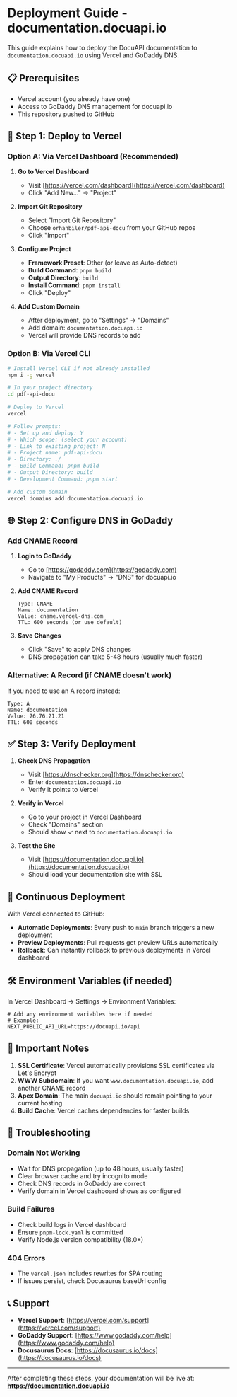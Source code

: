 # Deployment Guide - documentation.docuapi.io

This guide explains how to deploy the DocuAPI documentation to `documentation.docuapi.io` using Vercel and GoDaddy DNS.

## 📋 Prerequisites

- Vercel account (you already have one)
- Access to GoDaddy DNS management for docuapi.io
- This repository pushed to GitHub

## 🚀 Step 1: Deploy to Vercel

### Option A: Via Vercel Dashboard (Recommended)

1. **Go to Vercel Dashboard**
   - Visit [https://vercel.com/dashboard](https://vercel.com/dashboard)
   - Click "Add New..." → "Project"

2. **Import Git Repository**
   - Select "Import Git Repository"
   - Choose `orhanbiler/pdf-api-docu` from your GitHub repos
   - Click "Import"

3. **Configure Project**
   - **Framework Preset**: Other (or leave as Auto-detect)
   - **Build Command**: `pnpm build`
   - **Output Directory**: `build`
   - **Install Command**: `pnpm install`
   - Click "Deploy"

4. **Add Custom Domain**
   - After deployment, go to "Settings" → "Domains"
   - Add domain: `documentation.docuapi.io`
   - Vercel will provide DNS records to add

### Option B: Via Vercel CLI

```bash
# Install Vercel CLI if not already installed
npm i -g vercel

# In your project directory
cd pdf-api-docu

# Deploy to Vercel
vercel

# Follow prompts:
# - Set up and deploy: Y
# - Which scope: (select your account)
# - Link to existing project: N
# - Project name: pdf-api-docu
# - Directory: ./
# - Build Command: pnpm build
# - Output Directory: build
# - Development Command: pnpm start

# Add custom domain
vercel domains add documentation.docuapi.io
```

## 🌐 Step 2: Configure DNS in GoDaddy

### Add CNAME Record

1. **Login to GoDaddy**
   - Go to [https://godaddy.com](https://godaddy.com)
   - Navigate to "My Products" → "DNS" for docuapi.io

2. **Add CNAME Record**
   ```
   Type: CNAME
   Name: documentation
   Value: cname.vercel-dns.com
   TTL: 600 seconds (or use default)
   ```

3. **Save Changes**
   - Click "Save" to apply DNS changes
   - DNS propagation can take 5-48 hours (usually much faster)

### Alternative: A Record (if CNAME doesn't work)

If you need to use an A record instead:
```
Type: A
Name: documentation
Value: 76.76.21.21
TTL: 600 seconds
```

## ✅ Step 3: Verify Deployment

1. **Check DNS Propagation**
   - Visit [https://dnschecker.org](https://dnschecker.org)
   - Enter `documentation.docuapi.io`
   - Verify it points to Vercel

2. **Verify in Vercel**
   - Go to your project in Vercel Dashboard
   - Check "Domains" section
   - Should show ✓ next to `documentation.docuapi.io`

3. **Test the Site**
   - Visit [https://documentation.docuapi.io](https://documentation.docuapi.io)
   - Should load your documentation site with SSL

## 🔄 Continuous Deployment

With Vercel connected to GitHub:
- **Automatic Deployments**: Every push to `main` branch triggers a new deployment
- **Preview Deployments**: Pull requests get preview URLs automatically
- **Rollback**: Can instantly rollback to previous deployments in Vercel dashboard

## 🛠️ Environment Variables (if needed)

In Vercel Dashboard → Settings → Environment Variables:
```
# Add any environment variables here if needed
# Example:
NEXT_PUBLIC_API_URL=https://docuapi.io/api
```

## 📝 Important Notes

1. **SSL Certificate**: Vercel automatically provisions SSL certificates via Let's Encrypt
2. **WWW Subdomain**: If you want `www.documentation.docuapi.io`, add another CNAME record
3. **Apex Domain**: The main `docuapi.io` should remain pointing to your current hosting
4. **Build Cache**: Vercel caches dependencies for faster builds

## 🚨 Troubleshooting

### Domain Not Working
- Wait for DNS propagation (up to 48 hours, usually faster)
- Clear browser cache and try incognito mode
- Check DNS records in GoDaddy are correct
- Verify domain in Vercel dashboard shows as configured

### Build Failures
- Check build logs in Vercel dashboard
- Ensure `pnpm-lock.yaml` is committed
- Verify Node.js version compatibility (18.0+)

### 404 Errors
- The `vercel.json` includes rewrites for SPA routing
- If issues persist, check Docusaurus baseUrl config

## 📞 Support

- **Vercel Support**: [https://vercel.com/support](https://vercel.com/support)
- **GoDaddy Support**: [https://www.godaddy.com/help](https://www.godaddy.com/help)
- **Docusaurus Docs**: [https://docusaurus.io/docs](https://docusaurus.io/docs)

---

After completing these steps, your documentation will be live at:
**https://documentation.docuapi.io**
